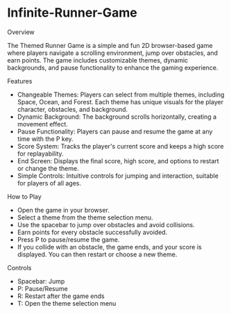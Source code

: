 # Infinite-Runner-Game

Overview

The Themed Runner Game is a simple and fun 2D browser-based game where players navigate a scrolling environment, jump over obstacles, and earn points. The game includes customizable themes, dynamic backgrounds, and pause functionality to enhance the gaming experience.

Features
- Changeable Themes: Players can select from multiple themes, including Space, Ocean, and Forest. Each theme has unique visuals for the player character, obstacles, and background.
- Dynamic Background: The background scrolls horizontally, creating a movement effect.
- Pause Functionality: Players can pause and resume the game at any time with the P key.
- Score System: Tracks the player's current score and keeps a high score for replayability.
- End Screen: Displays the final score, high score, and options to restart or change the theme.
- Simple Controls: Intuitive controls for jumping and interaction, suitable for players of all ages.

How to Play
- Open the game in your browser.
- Select a theme from the theme selection menu.
- Use the spacebar to jump over obstacles and avoid collisions.
- Earn points for every obstacle successfully avoided.
- Press P to pause/resume the game.
- If you collide with an obstacle, the game ends, and your score is displayed. You can then restart or choose a new theme.

Controls
- Spacebar: Jump
- P: Pause/Resume
- R: Restart after the game ends
- T: Open the theme selection menu
